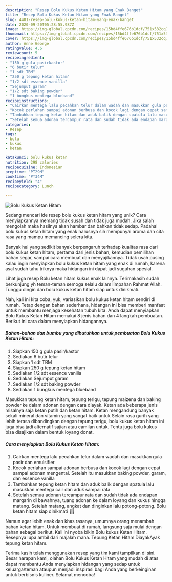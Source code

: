 ```yaml
---
description: "Resep Bolu Kukus Ketan Hitam yang Enak Banget"
title: "Resep Bolu Kukus Ketan Hitam yang Enak Banget"
slug: 4481-resep-bolu-kukus-ketan-hitam-yang-enak-banget
date: 2020-09-20T05:28:55.987Z
image: https://img-global.cpcdn.com/recipes/15bd4ffe676b1dcf/751x532cq70/bolu-kukus-ketan-hitam-foto-resep-utama.jpg
thumbnail: https://img-global.cpcdn.com/recipes/15bd4ffe676b1dcf/751x532cq70/bolu-kukus-ketan-hitam-foto-resep-utama.jpg
cover: https://img-global.cpcdn.com/recipes/15bd4ffe676b1dcf/751x532cq70/bolu-kukus-ketan-hitam-foto-resep-utama.jpg
author: Anne George
ratingvalue: 4.6
reviewcount: 5
recipeingredient:
- "150 g gula pasirkastor"
- "6 butir telur"
- "1 sdt TBM"
- "250 g tepung ketan hitam"
- "1/2 sdt essence vanilla"
- "Sejumput garam"
- "1/2 sdt baking powder"
- "1 bungkus mentega blueband"
recipeinstructions:
- "Cairkan mentega lalu pecahkan telur dalam wadah dan masukkan gula pasir dan emulsifier"
- "Kocok perlahan sampai adonan berbusa dan kocok lagi dengan cepat sampai adonan mengental. Setelah itu masukkan baking powder, garam, dan essence vanilla"
- "Tambahkan tepung ketan hitam dan aduk balik dengan spatula lalu masukkan mentega cair dan aduk sampai rata"
- "Setelah semua adonan tercampur rata dan sudah tidak ada endapan margarin di bawahnya, tuang adonan ke dalam loyang dan kukus hingga matang. Setelah matang, angkat dan dinginkan lalu potong-potong. Bolu ketan hitam siap dinikmati 🥰🥰"
categories:
- Resep
tags:
- bolu
- kukus
- ketan

katakunci: bolu kukus ketan 
nutrition: 298 calories
recipecuisine: Indonesian
preptime: "PT29M"
cooktime: "PT34M"
recipeyield: "4"
recipecategory: Lunch

---
```



![Bolu Kukus Ketan Hitam](https://img-global.cpcdn.com/recipes/15bd4ffe676b1dcf/751x532cq70/bolu-kukus-ketan-hitam-foto-resep-utama.jpg)

Sedang mencari ide resep bolu kukus ketan hitam yang unik? Cara menyiapkannya memang tidak susah dan tidak juga mudah. Jika salah mengolah maka hasilnya akan hambar dan bahkan tidak sedap. Padahal bolu kukus ketan hitam yang enak harusnya sih mempunyai aroma dan cita rasa yang mampu memancing selera kita.

Banyak hal yang sedikit banyak berpengaruh terhadap kualitas rasa dari bolu kukus ketan hitam, pertama dari jenis bahan, kemudian pemilihan bahan segar, sampai cara membuat dan menyajikannya. Tidak usah pusing kalau ingin menyiapkan bolu kukus ketan hitam yang enak di rumah, karena asal sudah tahu triknya maka hidangan ini dapat jadi suguhan spesial.

Lihat juga resep Bolu ketan hitam kukus enak lainnya. Terimakasih sudah berkunjung yh teman-teman semoga selalu dalam limpahan Rahmat Allah. Tunggu dingin dan bolu kukus ketan hitam siap untuk dinikmati.


Nah, kali ini kita coba, yuk, variasikan bolu kukus ketan hitam sendiri di rumah. Tetap dengan bahan sederhana, hidangan ini bisa memberi manfaat untuk membantu menjaga kesehatan tubuh kita. Anda dapat menyiapkan Bolu Kukus Ketan Hitam memakai 8 jenis bahan dan 4 langkah pembuatan. Berikut ini cara dalam menyiapkan hidangannya.

<!--inarticleads1-->

##### Bahan-bahan dan bumbu yang dibutuhkan untuk pembuatan Bolu Kukus Ketan Hitam:

1. Siapkan 150 g gula pasir/kastor
1. Sediakan 6 butir telur
1. Siapkan 1 sdt TBM
1. Siapkan 250 g tepung ketan hitam
1. Sediakan 1/2 sdt essence vanilla
1. Sediakan Sejumput garam
1. Sediakan 1/2 sdt baking powder
1. Sediakan 1 bungkus mentega blueband


Masukkan tepung ketan hitam, tepung terigu, tepung maizena dan baking powder ke dalam adonan dengan cara diayak. Ketan ada beberapa jenis misalnya saja ketan putih dan ketan hitam. Ketan mengandung banyak sekali mineral dan vitamin yang sangat baik untuk Selain rasa gurih yang lebih terasa dibandingkan dengan tepung terigu, bolu kukus ketan hitam ini juga bisa jadi alternatif sajian atau camilan untuk. Tentu juga bolu kukus bisa disajikan dalam bentuk loyang donat. 

<!--inarticleads2-->

##### Cara menyiapkan Bolu Kukus Ketan Hitam:

1. Cairkan mentega lalu pecahkan telur dalam wadah dan masukkan gula pasir dan emulsifier
1. Kocok perlahan sampai adonan berbusa dan kocok lagi dengan cepat sampai adonan mengental. Setelah itu masukkan baking powder, garam, dan essence vanilla
1. Tambahkan tepung ketan hitam dan aduk balik dengan spatula lalu masukkan mentega cair dan aduk sampai rata
1. Setelah semua adonan tercampur rata dan sudah tidak ada endapan margarin di bawahnya, tuang adonan ke dalam loyang dan kukus hingga matang. Setelah matang, angkat dan dinginkan lalu potong-potong. Bolu ketan hitam siap dinikmati 🥰🥰


Namun agar lebih enak dan khas rasanya, umumnya orang menambah bahan ketan hitam. Untuk membuat di rumah, langsung saja mulai dengan bahan sebagai berikut. Kali ini nyoba bikin Bolu kukus Ketan Hitam. Resepnya lupa ambil dari majalah mana. Tepung Ketan Hitam DiayakAyak tepung ketan hitam. 

Terima kasih telah menggunakan resep yang tim kami tampilkan di sini. Besar harapan kami, olahan Bolu Kukus Ketan Hitam yang mudah di atas dapat membantu Anda menyiapkan hidangan yang sedap untuk keluarga/teman ataupun menjadi inspirasi bagi Anda yang berkeinginan untuk berbisnis kuliner. Selamat mencoba!
